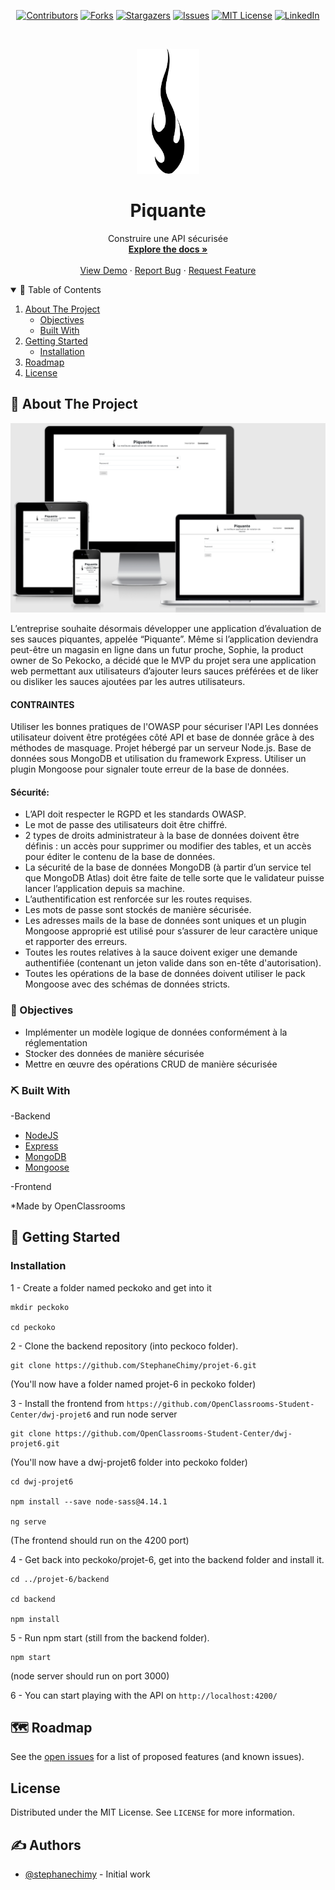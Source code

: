 <!--
*** Thanks for checking out the Best-README-Template. If you have a suggestion
*** that would make this better, please fork the repo and create a pull request
*** or simply open an issue with the tag "enhancement".
*** Thanks again! Now go create something AMAZING! :D
-->


<!-- MARKDOWN LINKS & IMAGES -->
<!-- https://www.markdownguide.org/basic-syntax/#reference-style-links -->
[contributors-shield]: https://img.shields.io/github/contributors/StephaneChimy/projet-6.svg?style=for-the-badge
[contributors-url]: https://github.com/StephaneChimy/projet-6/graphs/contributors
[forks-shield]: https://img.shields.io/github/forks/StephaneChimy/projet-6.svg?style=for-the-badge
[forks-url]: https://github.com/StephaneChimy/projet-6/network/members
[stars-shield]: https://img.shields.io/github/stars/StephaneChimy/projet-6.svg?style=for-the-badge
[stars-url]: https://github.com/StephaneChimy/projet-6/stargazers
[issues-shield]: https://img.shields.io/github/issues/StephaneChimy/projet-6.svg?style=for-the-badge
[issues-url]: https://github.com/StephaneChimy/projet-6/issues
[license-shield]: https://img.shields.io/github/license/StephaneChimy/projet-6?style=for-the-badge
[license-url]: https://github.com/StephaneChimy/projet-6/blob/main/LICENSE
[linkedin-shield]: https://img.shields.io/badge/-LinkedIn-black.svg?style=for-the-badge&logo=linkedin&colorB=555
[linkedin-url]: https://linkedin.com/in/stephane-chimy
[product-screenshot]: /responsive.png



<!-- PROJECT SHIELDS -->
<!--
*** I'm using markdown "reference style" links for readability.
*** Reference links are enclosed in brackets [ ] instead of parentheses ( ).
*** See the bottom of this document for the declaration of the reference variables
*** for contributors-url, forks-url, etc. This is an optional, concise syntax you may use.
*** https://www.markdownguide.org/basic-syntax/#reference-style-links
-->



<div align="center">
 
 [![Contributors][contributors-shield]][contributors-url]
 [![Forks][forks-shield]][forks-url]
 [![Stargazers][stars-shield]][stars-url]
 [![Issues][issues-shield]][issues-url]
 [![MIT License][license-shield]][license-url]
 [![LinkedIn][linkedin-shield]][linkedin-url]
 
</div>


<!-- PROJECT LOGO -->
<br />
<p align="center">
  <a href="https://github.com/StephaneChimy/projet-6">
    <img src="https://github.com/StephaneChimy/peckoko-frontend/blob/main/src/assets/images/flame.png" alt="Logo" width="100">
  </a>

  <h1 align="center">Piquante</h1>

  <p align="center">
    Construire une API sécurisée
    <br />
    <a href="https://github.com/StephaneChimy/projet-6"><strong>Explore the docs »</strong></a>
    <br />
    <br />
    <a href="https://sc-peckoko.netlify.app/login">View Demo</a>
    ·
    <a href="https://github.com/StephaneChimy/projet-6/issues">Report Bug</a>
    ·
    <a href="https://github.com/StephaneChimy/projet-6/issues">Request Feature</a>
  </p>
</p>



<!-- TABLE OF CONTENTS -->
<details open="open">
  <summary>📝 Table of Contents</summary>
  <ol>
    <li>
    <a href="#about-the-project">About The Project</a>
      <ul>
        <li><a href="#objectives">Objectives</a></li>
        <li><a href="#built-with">Built With</a></li>
      </ul>
    </li>
    <li>
      <a href="#getting-started">Getting Started</a>
      <ul>
        <!-- <li><a href="#prerequisites">Prerequisites</a></li> -->
        <li><a href="#installation">Installation</a></li>
      </ul>
    </li>
   <!-- <li><a href="#usage">Usage</a></li> -->
    <li><a href="#roadmap">Roadmap</a></li>
   <!-- <li><a href="#contributing">Contributing</a></li> -->
    <li><a href="#license">License</a></li>
   <!-- <li><a href="#contact">Contact</a></li> -->
   <!-- <li><a href="#acknowledgements">Acknowledgements</a></li> -->
  </ol>
</details>



<!-- ABOUT THE PROJECT -->
## 🧐 About The Project <a name = "about-the-project"></a>

[![Piquante][product-screenshot]](https://sc-peckoko.netlify.app/login)

L’entreprise souhaite désormais développer une application d’évaluation de ses sauces piquantes, appelée “Piquante”. Même si l’application deviendra peut-être un magasin en ligne dans un futur proche, Sophie, la product owner de So Pekocko, a décidé que le MVP du projet sera une application web permettant aux utilisateurs d’ajouter leurs sauces préférées et de liker ou disliker les sauces ajoutées par les autres utilisateurs.

#### CONTRAINTES
Utiliser les bonnes pratiques de l'OWASP pour sécuriser l'API
Les données utilisateur doivent être protégées côté API et base de donnée grâce à des méthodes de masquage.
Projet hébergé par un serveur Node.js.
Base de données sous MongoDB et utilisation du framework Express.
Utiliser un plugin Mongoose pour signaler toute erreur de la base de données.

#### Sécurité:

* L’API doit respecter le RGPD et les standards OWASP.
* Le mot de passe des utilisateurs doit être chiffré.
* 2 types de droits administrateur à la base de données doivent être définis : un accès pour supprimer ou modifier des tables, et un accès pour éditer le contenu de la base de données.
* La sécurité de la base de données MongoDB (à partir d’un service tel que MongoDB Atlas) doit être faite de telle sorte que le validateur puisse lancer l’application depuis sa machine.
* L’authentification est renforcée sur les routes requises.
* Les mots de passe sont stockés de manière sécurisée.
* Les adresses mails de la base de données sont uniques et un plugin Mongoose approprié est utilisé pour s’assurer de leur caractère unique et rapporter des erreurs.
* Toutes les routes relatives à la sauce doivent exiger une demande authentifiée (contenant un jeton valide dans son en-tête d'autorisation).
* Toutes les opérations de la base de données doivent utiliser le pack Mongoose avec des schémas de données stricts.



### 🎯 Objectives <a name = "objectives"></a>

* Implémenter un modèle logique de données conformément à la réglementation
* Stocker des données de manière sécurisée
* Mettre en œuvre des opérations CRUD de manière sécurisée



### ⛏️ Built With <a name = "built-with"></a>

-Backend

* [NodeJS](https://nodejs.org/en/)
* [Express](https://expressjs.com/fr/)
* [MongoDB](https://www.mongodb.com/)
* [Mongoose](https://mongoosejs.com/)


-Frontend

*Made by OpenClassrooms




<!-- GETTING STARTED -->
## 🏁 Getting Started <a name = "getting-started"></a>


<!--
### Prerequisites

Make sure you have [Mysql](https://www.mysql.com/fr/) installed.
 -->
 
 

### Installation

1 - Create a folder named peckoko and get into it

 ```
 mkdir peckoko
 
 cd peckoko
 ```

2 - Clone the backend repository (into peckoco folder).

```
git clone https://github.com/StephaneChimy/projet-6.git
```

(You'll now have a folder named projet-6 in peckoko folder)

3 - Install the frontend from `https://github.com/OpenClassrooms-Student-Center/dwj-projet6` and run node server

```
git clone https://github.com/OpenClassrooms-Student-Center/dwj-projet6.git
```

(You'll now have a dwj-projet6 folder into peckoko folder)

```
cd dwj-projet6

npm install --save node-sass@4.14.1

ng serve
```

(The frontend should run on the 4200 port)

4 - Get back into peckoko/projet-6, get into the backend folder and install it.

```
cd ../projet-6/backend

cd backend

npm install
```

5 - Run npm start (still from the backend folder).

```
npm start
```

(node server should run on port 3000)

6 - You can start playing with the API on `http://localhost:4200/`



<!--
## 🚀 Deployment <a name = "deployment"></a>
Add additional notes about how to deploy this on a live system.
-->


<!-- USAGE EXAMPLES
## 🎈 Usage <a name = "usage"></a>

Use this space to show useful examples of how a project can be used. Additional screenshots, code examples and demos work well in this space. You may also link to more resources.
-->

<!--
_For more examples, please refer to the [Documentation](https://example.com)_
-->


<!-- ROADMAP -->
## 🗺 Roadmap <a name = "roadmap"></a>

See the [open issues](https://github.com/othneildrew/Best-README-Template/issues) for a list of proposed features (and known issues).



<!-- CONTRIBUTING 
## Contributing

Contributions are what make the open source community such an amazing place to learn, inspire, and create. Any contributions you make are **greatly appreciated**.

1. Fork the Project
2. Create your Feature Branch (`git checkout -b feature/AmazingFeature`)
3. Commit your Changes (`git commit -m 'Add some AmazingFeature'`)
4. Push to the Branch (`git push origin feature/AmazingFeature`)
5. Open a Pull Request

-->


<!-- LICENSE -->
## License

Distributed under the MIT License. See `LICENSE` for more information.



<!-- CONTACT
## ✍️ Contact

Your Name - [@your_twitter](https://twitter.com/your_username) - email@example.com

Project Link: [https://github.com/your_username/repo_name](https://github.com/your_username/repo_name)
-->



## ✍️ Authors <a name = "authors"></a>
- [@stephanechimy](https://github.com/StephaneChimy) - Initial work



<!-- ACKNOWLEDGEMENTS 
## Acknowledgements
* [GitHub Emoji Cheat Sheet](https://www.webpagefx.com/tools/emoji-cheat-sheet)
* [Img Shields](https://shields.io)
* [Choose an Open Source License](https://choosealicense.com)
* [GitHub Pages](https://pages.github.com)
* [Animate.css](https://daneden.github.io/animate.css)
* [Loaders.css](https://connoratherton.com/loaders)
* [Slick Carousel](https://kenwheeler.github.io/slick)
* [Smooth Scroll](https://github.com/cferdinandi/smooth-scroll)
* [Sticky Kit](http://leafo.net/sticky-kit)
* [JVectorMap](http://jvectormap.com)
* [Font Awesome](https://fontawesome.com)

-->

